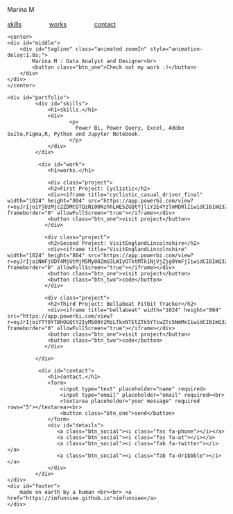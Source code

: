<DOCTYPE html>
<html lang="en">
<head>
    <meta charset="UTF-8">
    <meta name="viewport" content="width=device-width, initial-scale=1.0">
    <meta http-equiv="X-UA-Compatible" content="ie=edge">
    <title>Marina M Q</title>
    <link rel="stylesheet" href="https://cdnjs.cloudflare.com/ajax/libs/animate.css/3.7.0/animate.min.css">
    <link href="https://fonts.googleapis.com/css?family=Comfortaa:700" rel="stylesheet">
    <script src="https://code.jquery.com/jquery-3.3.1.min.js" integrity="sha256-FgpCb/KJQlLNfOu91ta32o/NMZxltwRo8QtmkMRdAu8=" crossorigin="anonymous"></script>
    <link rel="stylesheet" href="https://use.fontawesome.com/releases/v5.7.1/css/all.css" integrity="sha384-fnmOCqbTlWIlj8LyTjo7mOUStjsKC4pOpQbqyi7RrhN7udi9RwhKkMHpvLbHG9Sr" crossorigin="anonymous">
    <link rel="stylesheet" href="..github/1/index.css">
</head>
<body>
    <div id="loading">
        <div id="spinner"></div>
    </div>
    <div id="header" class="animated slideInDown" style="animation-delay:1.8s;">
    <div id="title">Marina M</div><br>
    <div id="links">
        <a href="#skills">skills</a>
        <a href="#work" style="margin:0px 60px;">works</a>
        <a href="#contact">contact</a>
    </div>
    </div>

    <center>
    <div id="middle">
        <div id="tagline" class="animated zoomIn" style="animation-delay:1.8s;">
            Marina M : Data Analyst and Designer<br>
            <button class="btn_one">Check out my work :)</button>
        </div>
    </div>
    </center>

    <div id="portfolio">
             <div id="skills">
                 <h1>skills.</h1>
                 <div>
                        <p>
                          Power Bi, Power Query, Excel, Adobe Suite,Figma,R, Python and Jupyter Notebook.
                        </p>
                 </div>
             </div>

              <div id="work">
                 <h1>works.</h1>

                 <div class="project">
                 <h2>First Project: Cyclistic</h2>
                 <div><iframe title="cyclistic_casual_driver_final" width="1024" height="804" src="https://app.powerbi.com/view?r=eyJrIjoiYjUzMjc2ZDMtOTQzNi00NzhhLWE5ZGQtYjliY2E4YzlmMDRlIiwidCI6ImQ3ZjE4MTgyLTc3ZTItNDRhNC04MTVlLWJlMTQwYTJhMTk3MSJ9" frameborder="0" allowFullScreen="true"></iframe></div>
                 <button class="btn_one">visit project</button>
                </div>

                <div class="project">
                 <h2>Second Project: VisitEnglandLincolnshire</h2>
                 <div><iframe title="VisitEnglandLincolnshire" width="1024" height="804" src="https://app.powerbi.com/view?r=eyJrIjoiNWFjODY4MjUtMjM5My00ZmU3LWIyOTktMTk1NjVjZjg0YmFjIiwidCI6ImQ3ZjE4MTgyLTc3ZTItNDRhNC04MTVlLWJlMTQwYTJhMTk3MSJ9&pageName=ReportSection16a87b5c6cc57a17cce0" frameborder="0" allowFullScreen="true"></iframe></div>
                 <button class="btn_one">visit project</button>
                 <button class="btn_two">code</button>
                </div>

                <div class="project">
                 <h2>Third Project: Bellabeat Fitbit Tracker</h2>
                 <div><iframe title="bellabeat" width="1024" height="804" src="https://app.powerbi.com/view?r=eyJrIjoiYTY0YTBhOGQtY2IyMS00Y2MzLTkxNTEtZTk5YTcwZTc5NmMxIiwidCI6ImQ3ZjE4MTgyLTc3ZTItNDRhNC04MTVlLWJlMTQwYTJhMTk3MSJ9" frameborder="0" allowFullScreen="true"></iframe></div>
                 <button class="btn_one">visit project</button>
                 <button class="btn_two">code</button>
                </div>

             </div>

              <div id="contact">
                 <h1>contact.</h1>
                 <form>
                     <input type="text" placeholder="name" required>
                     <input type="email" placeholder="email" required><br>
                     <textarea placeholder="your message" required rows="5"></textarea><br>
                     <button class="btn_one">send</button>
                 </form>
                 <div id="details">
                    <a class="btn_social"><i class="fas fa-phone"></i></a>
                    <a class="btn_social"><i class="fas fa-at"></i></a>
                    <a class="btn_social"><i class="fab fa-twitter"></i></a>
                    <a class="btn_social"><i class="fab fa-dribbble"></i></a>
                 </div>
             </div>
    </div>
    <div id="footer">
        made on earth by a human <br><br> <a href="https://imfunniee.github.io">imfunniee</a>
    </div>
<script src=".github/1/index.js" type="text/javascript"></script>
</body>
</html>
